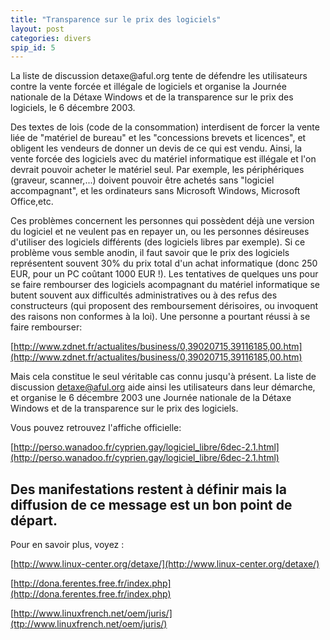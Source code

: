 ```yaml
---
title: "Transparence sur le prix des logiciels"
layout: post
categories: divers
spip_id: 5
---
```

<p class="chapo">
La liste de discussion detaxe@aful.org tente de défendre les utilisateurs contre la vente forcée et illégale de logiciels et organise la Journée nationale de la Détaxe Windows et de la transparence sur le prix des logiciels, le 6 décembre 2003.
</p>

Des textes de lois (code de la consommation) interdisent de forcer la vente liée de "matériel de bureau" et les "concessions brevets et licences", et obligent les vendeurs de donner un devis de ce qui est vendu. Ainsi, la vente forcée des logiciels avec du matériel informatique est illégale et l'on devrait pouvoir acheter le matériel seul. Par exemple, les périphériques (graveur, scanner,...) doivent pouvoir être achetés sans "logiciel accompagnant", et les ordinateurs sans Microsoft Windows, Microsoft Office,etc.

Ces problèmes concernent les personnes qui possèdent déjà une version du logiciel et ne veulent pas en repayer un, ou les personnes désireuses d'utiliser des logiciels différents (des logiciels libres par exemple). Si ce problème vous semble anodin, il faut savoir que le prix des logiciels représentent souvent 30% du prix total d'un achat informatique (donc 250 EUR, pour un PC coûtant 1000 EUR !).
Les tentatives de quelques uns pour se faire rembourser des logiciels acompagnant du matériel informatique se butent souvent aux difficultés administratives ou à des refus des constructeurs (qui proposent des remboursement dérisoires, ou invoquent des raisons non conformes à la loi). Une personne a pourtant réussi à se faire rembourser:

[http://www.zdnet.fr/actualites/business/0,39020715,39116185,00.htm](http://www.zdnet.fr/actualites/business/0,39020715,39116185,00.htm)

Mais cela constitue le seul véritable cas connu jusqu'à présent.
La liste de discussion detaxe@aful.org aide ainsi les utilisateurs dans leur démarche, et organise le 6 décembre 2003 une Journée nationale de la Détaxe Windows et de la transparence sur le prix des logiciels.

Vous pouvez retrouvez l'affiche officielle:

[http://perso.wanadoo.fr/cyprien.gay/logiciel_libre/6dec-2.1.html](http://perso.wanadoo.fr/cyprien.gay/logiciel_libre/6dec-2.1.html)

Des manifestations restent à définir mais la diffusion de ce message est un bon point de départ.
----
Pour en savoir plus, voyez :

[http://www.linux-center.org/detaxe/](http://www.linux-center.org/detaxe/)

[http://dona.ferentes.free.fr/index.php](http://dona.ferentes.free.fr/index.php)

[http://www.linuxfrench.net/oem/juris/](ttp://www.linuxfrench.net/oem/juris/)